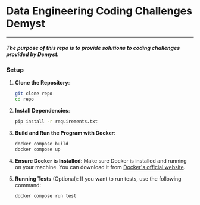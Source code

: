 # Data Engineering Coding Challenges Demyst 

---

##### The purpose of this repo is to provide solutions to coding challenges provided by Demyst.


### Setup

1. **Clone the Repository**:
   ```bash
   git clone repo
   cd repo
   ```

2. **Install Dependencies**:
   ```bash
   pip install -r requirements.txt
   ```

3. **Build and Run the Program with Docker**:
   ```bash
   docker compose build
   docker compose up
   ```

4. **Ensure Docker is Installed**:
   Make sure Docker is installed and running on your machine. You can download it from [Docker's official website](https://www.docker.com/).

5. **Running Tests** (Optional):
   If you want to run tests, use the following command:
   ```bash
   docker compose run test
   ```